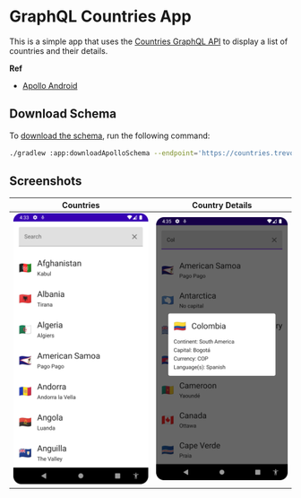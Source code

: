# GraphQL Countries App

This is a simple app that uses the [Countries GraphQL API](https://countries.trevorblades.com/) to display a list of countries and their details.


**Ref**
- [Apollo Android](https://www.apollographql.com/docs/kotlin)


## Download Schema

To [download the schema](https://www.apollographql.com/docs/kotlin/tutorial/02-add-the-graphql-schema), run the following command:

```bash
./gradlew :app:downloadApolloSchema --endpoint='https://countries.trevorblades.com/graphql' --schema=app/src/main/graphql/com/example/schema.graphqls
```

## Screenshots

| Countries                                 | Country Details                               |
|-------------------------------------------|-----------------------------------------------|
| ![Countries](images/countries_screen.png) | ![Country Details](images/detail_country.png) |